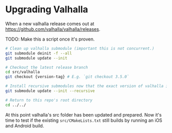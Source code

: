 # Upgrading Valhalla

When a new valhalla release comes out at <https://github.com/valhalla/valhalla/releases>.

TODO: Make this a script once it's proven.

```sh
# Clean up valhalla submodule (important this is not concurrent.)
git submodule deinit -f --all
git submodule update --init

# Checkout the latest release branch
cd src/valhalla
git checkout {version-tag} # E.g. `git checkout 3.5.0`

# Install recursive submodules now that the exact version of valhalla is selected.
git submodule update --init --recursive

# Return to this repo's root directory
cd ../../
```

At this point valhalla's src folder has been updated and prepared. Now it's time to test if the existing `src/CMakeLists.txt` still builds by running
an iOS and Android build.
